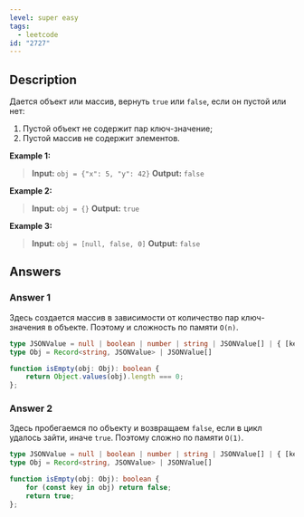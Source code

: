 ```yaml
---
level: super easy
tags:
  - leetcode
id: "2727"
---
```

## Description

Дается объект или массив, вернуть `true` или `false`, если он пустой или нет:
1. Пустой объект не содержит пар ключ-значение;
2. Пустой массив не содержит элементов.

**Example 1:**
>**Input:** `obj = {"x": 5, "y": 42}`
>**Output:**  `false`

**Example 2:**
>**Input:** `obj = {}`
>**Output:**  `true`

**Example 3:**
>**Input:** `obj = [null, false, 0]`
>**Output:**  `false`

## Answers

### Answer 1

Здесь создается массив в зависимости от количество пар ключ-значения в объекте. Поэтому и сложность по памяти `O(n)`.

```typescript
type JSONValue = null | boolean | number | string | JSONValue[] | { [key: string]: JSONValue };
type Obj = Record<string, JSONValue> | JSONValue[]

function isEmpty(obj: Obj): boolean {
    return Object.values(obj).length === 0;
};
```
### Answer 2

Здесь пробегаемся по объекту и возвращаем `false`, если в цикл удалось зайти, иначе `true`. Поэтому сложно по памяти `O(1)`.

```typescript
type JSONValue = null | boolean | number | string | JSONValue[] | { [key: string]: JSONValue };
type Obj = Record<string, JSONValue> | JSONValue[]

function isEmpty(obj: Obj): boolean {
    for (const key in obj) return false;
    return true;
};
```